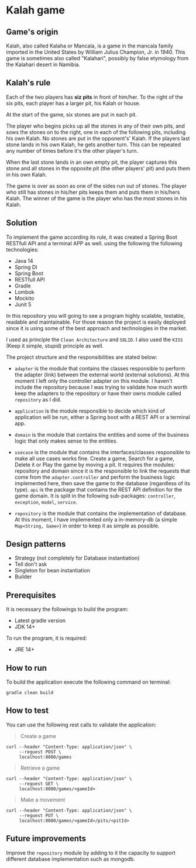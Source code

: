 # Kalah game


## Game's origin
Kalah, also called Kalaha or Mancala, is a game in the mancala family imported in the United States by William Julius Champion, Jr. in 1940.
This game is sometimes also called "Kalahari", possibly by false etymology from the Kalahari desert in Namibia.


## Kalah's rule
Each of the two players has **siz pits** in front of him/her. To the right of the six pits, each player has a larger pit, his Kalah or house.

At the start of the game, six stones are put in each pit.

The player who begins picks up all the stones in any of their own pits, and sows the stones on to the right, one in each of the following pits,
including his own Kalah. No stones are put in the opponent's' Kalah. If the players last stone lands in his own Kalah, he gets another turn.
This can be repeated any number of times before it's the other player's turn.

When the last stone lands in an own empty pit, the player captures this stone and all stones in the opposite pit (the other players' pit)
and puts them in his own Kalah.

The game is over as soon as one of the sides run out of stones. The player who still has stones in his/her
pits keeps them and puts them in his/hers Kalah. The winner of the game is the player who has the most stones in his Kalah.

## Solution

To implement the game according its rule, it was created a Spring Boot RESTfull API and a terminal APP as well. using the following the following technologies:

- Java 14
- Spring DI
- Spring Boot
- RESTfull API
- Gradle
- Lombok
- Mockito
- Junit 5

In this repository you will going to see a program highly scalable, testable, readable and maintainable. For those reason
the project is easily deployed since it is using some of the best approach and technologies in the market.

I used as principle the `Clean Architecture` and `SOLID`. I also used the `KISS` (Keep it simple, stupid) principle as well.

The project structure and the responsibilities are stated below:

- `adapter` is the module that contains the classes responsible to perform the adapter (link) between the external world (external solutions). At this moment I left only the controller adapter on this module. I haven't include the repository because I was trying to validate how much worth keep the adapters to the repository or have their owns module called `repository` as I did.


- `application` is the module responsible to decide which kind of application will be run, either a Spring boot with a REST API or a terminal app.

- `domain` is the module that contains the entities and some of the business logic that only makes sense to the entities.


- `usecase` is the module that contains the interfaces/classes responsible to make all use cases works fine. Create a game, Search for a game, Delete it or Play the game by moving a pit.
It requires the modules: repository and domain since it is the responsible to link the requests that come from the `adapter.controller` and perform the business logic implemented here, then save the game to the database (regardless of its type).
`api` is the package that contains the REST API definition for the game domain.
It is split in the following sub-packages: `controller`, `exception`, `model`, `service`.


- `repository` is the module that contains the implementation of database. At this moment, I have implemented only a in-memory-db (a simple `Map<String, Game>`) in order to keep it as simple as possible.

## Design patterns

- Strategy (not completely for Database instantiation)
- Tell don't ask
- Singleton for bean instantiation
- Builder


## Prerequisites

It is necessary the followings to build the program:
- Latest gradle version
- JDK 14+

To run the program, it is required:
- JRE 14+


## How to run

To build the application execute the following command on terminal:

```
gradle clean build
```


## How to test

You can use the following rest calls to validate the application:

> Create a game

```
curl --header "Content-Type: application/json" \ 
     --request POST \ 
     localhost:8080/games
```

> Retrieve a game

```
curl --header "Content-Type: application/json" \ 
     --request GET \ 
     localhost:8080/games/<gameId>
```

> Make a movement

```
curl --header "Content-Type: application/json" \ 
     --request PUT \ 
     localhost:8080/games/<gameId>/pits/<pitId>
```

## Future improvements

Improve the `repository` module by adding to it the capacity to support different database implementation such as mongodb.